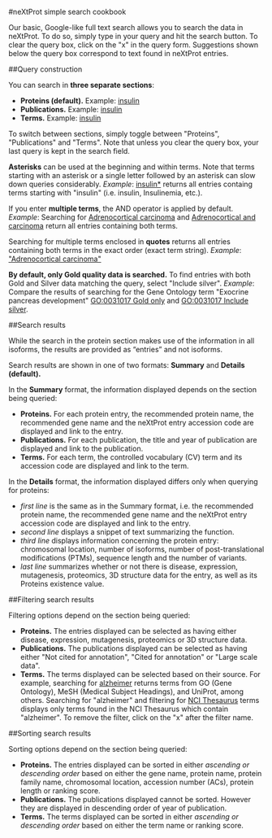 #neXtProt simple search cookbook

Our basic, Google-like full text search allows you to search the data in neXtProt. To do so, simply type in your query and hit the search button. To clear the query box, click on the "x" in the query form. Suggestions shown below the query box correspond to text found in neXtProt entries. 

##Query construction

You can search in **three separate sections**: 

* **Proteins (default).** Example: [insulin](http://alpha-search.nextprot.org/proteins/search?query=insulin)
* **Publications.** Example: [insulin](http://alpha-search.nextprot.org/publications/search?query=insulin)
* **Terms.** Example: [insulin](http://alpha-search.nextprot.org/terms/search?query=insulin)

To switch between sections, simply toggle between "Proteins", "Publications" and "Terms". Note that unless you clear the query box, your last query is kept in the search field. 

**Asterisks** can be used at the beginning and within terms. Note that terms starting with an asterisk or a single letter followed by an asterisk can slow down queries considerably.
_Example_: [insulin*](http://alpha-search.nextprot.org/proteins/search?query=insulin*) returns all entries containg terms starting with "insulin" (i.e. insulin, Insulinemia, etc.). 

If you enter **multiple terms**, the AND operator is applied by default.
_Example_: Searching for [Adrenocortical carcinoma](http://alpha-search.nextprot.org/proteins/search?query=Adrenocortical%20carcinoma) and [Adrenocortical and carcinoma](http://alpha-search.nextprot.org/proteins/search?query=Adrenocortical%20and%20carcinoma) return all entries containing both terms.

Searching for multiple terms enclosed in **quotes** returns all entries containing both terms in the exact order (exact term string).
_Example_: ["Adrenocortical carcinoma"](http://alpha-search.nextprot.org/proteins/search?query=%22Adrenocortical%20carcinoma%22)

**By default, only Gold quality data is searched.** To find entries with both Gold and Silver data matching the query, select "Include silver".
_Example_: Compare the results of searching for the Gene Ontology term  "Exocrine pancreas development" [GO:0031017 Gold only](http://alpha-search.nextprot.org/proteins/search?query=GO:0031017) and [GO:0031017 Include silver](http://alpha-search.nextprot.org/proteins/search?query=GO:0031017&quality=gold-and-silver).

##Search results

While the search in the protein section makes use of the information in all isoforms, the results are provided as “entries” and not isoforms. 

Search results are shown in one of two formats: **Summary** and **Details (default).**

In the **Summary** format, the information displayed depends on the section being queried:

* **Proteins.** For each protein entry, the recommended protein name, the recommended gene name and the neXtProt entry accession code are displayed and link to the entry.
* **Publications.** For each publication, the title and year of publication are displayed and link to the publication.
* **Terms.** For each term, the controlled vocabulary (CV) term and its accession code are displayed and link to the term. 

In the **Details** format, the information displayed differs only when querying for proteins:

* _first line_ is the same as in the Summary format, i.e. the recommended protein name, the recommended gene name and the neXtProt entry accession code are displayed and link to the entry.
* _second line_ displays a snippet of text summarizing the function.
* _third line_ displays information concerning the protein entry: chromosomal location, number of isoforms, number of post-translational modifications (PTMs), sequence length and the number of variants.
* _last line_ summarizes whether or not there is disease, expression, mutagenesis, proteomics, 3D structure data for the entry, as well as its Proteins existence value.

##Filtering search results

Filtering options depend on the section being queried:

* **Proteins.** The entries displayed can be selected as having either disease, expression, mutagenesis, proteomics or 3D structure data. 
* **Publications.** The publications displayed can be selected as having either "Not cited for annotation", "Cited for annotation" or "Large scale data". 
* **Terms.** The terms displayed can be selected based on their source. For example, searching for [alzheimer](http://alpha-search.nextprot.org/terms/search?query=alzheimer) returns terms from GO (Gene Ontology), MeSH (Medical Subject Headings), and UniProt, among others. Searching for "alzheimer" and filtering for [NCI Thesaurus](http://alpha-search.nextprot.org/terms/search?query=alzheimer&filter=ncithesaurus) terms displays only terms found in the NCI Thesaurus which contain "alzheimer". To remove the filter, click on the "x" after the filter name.

##Sorting search results

Sorting options depend on the section being queried:

* **Proteins.** The entries displayed can be sorted in either _ascending or descending order_ based on either the gene name, protein name, protein family name, chromosomal location, accession number (ACs), protein length or ranking score. 
* **Publications.** The publications displayed cannot be sorted. However they are displayed in descending order of year of publication. 
* **Terms.** The terms displayed can be sorted in either _ascending or descending order_ based on either the term name or ranking score. 
